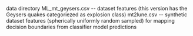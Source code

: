 data directory
ML_mt_geysers.csv -- dataset features (this version has the Geysers quakes categoriezed as explosion class)
mt2lune.csv -- synthetic dataset features (spherically uniformly random sampled) for mapping decision boundaries from classifier model predictions

